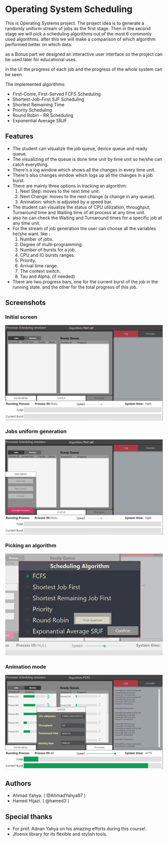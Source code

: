 


# Operating System Scheduling
This is Operating Systems project. 
The project idea is to generate a randomly uniform stream of jobs as the first stage.
Then in the second stage we will pick a scheduling algorithms out of the most 6 commonly used algorithms.
after this we will make a comparison of which algorithm performed better on which data.

as a Bonus part we designed an interactive user interface so the project can be used later for educational uses.

in the UI the progress of each job and the progress of the whole system can be seen.

The implemented algorithms: 
 - First-Come, First-Served FCFS Scheduling
 - Shortest-Job-First SJF Scheduling
 - Shortest Remaining Time
 - Priority Scheduling
 - Round Robin - RR Scheduling
 - Exponential Average SRJF

## Features

 - The student can visualize the job queue, device queue and ready queue.
 - The visualizing of the queue is done time unit by time unit so he/she can catch everything.
 - There's a log window which shows all the changes in every time unit.
 - There's also changes window which logs up all the changes in a job burst.
 - There are mainly three options in tracking an algorithm:
	 1. Next Step: moves to the next time unit. 
	 2. Next Change: moves to the next change (a change in any queue).
	 3. Animation: which is adjusted by a speed bar.
- The student can visualize the status of  CPU utilization, throughput, Turnaround time and Waiting time of all process at any time unit.
-  also he can check the Waiting and Turnaround times for a specific job at any time unit.
- For the stream of job generation the user can choose all the variables he/she want. like :
	 1. Number of jobs.
	 2. Degree of multi-programming.
	 3. Number of bursts for a job.
	 4. CPU and IO bursts ranges.
	 5. Priority. 
	 6. Arrival time range.
	 7. The context switch.
	 8. Tau and Alpha. (if needed)
-  There are two progress bars, one for the current burst of the job in the running state. and the other for the total progress of this job.
## Screenshots
### Initial screen
![Alt text](/Screenshots/initialScreen.PNG?raw=true "Initial Screen")
### Jobs uniform generation
![Alt text](/Screenshots/generatingJobs.PNG?raw=true "Jobs uniform generation")
### Picking an algorithm
![Alt text](/Screenshots/pickingAnAlgo.PNG?raw=true "Picking an algorithm")
### Animation mode
![Alt text](/Screenshots/screenshotInAnimatingMode.PNG?raw=true "Animation mode")
## Authors
- Ahmad Yahya. ( @AhmadYahya97 )
- Hamed Hijazi. ( @hamed3 )
## Special thanks
- For prof. Adnan Yahya on his amazing efforts during this course!.
- Jfoenix library for its flexible and stylish tools.


